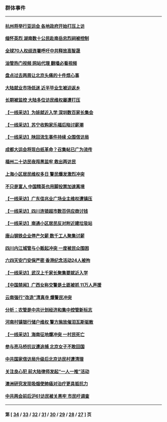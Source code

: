 ### 群体事件
---
#### [杭州将举行亚运会 各地政府开始打压上访](../../pages/ncid279/n14059747.md?08300845) 
#### [缅怀英烈 湖南数十公民赴南岳忠烈祠被控制](../../pages/ncid279/n14055318.md?08300845) 
#### [全球70人权组连署呼吁中共释放高智晟](../../pages/ncid279/n14055054.md?08300845) 
#### [油管热门视频 网站代理 翻墙必看视频](http://138.2.39.72:81/youtube.html?epic-marker?08300845)
#### [盘点过去两周让北京头痛的十件烦心事](../../pages/ncid279/n14052654.md?08300845) 
#### [大陆就业市场低迷 近半毕业生被迫返乡](../../pages/ncid279/n14050945.md?08300845) 
#### [长期被监控 大陆多位访民维权屡遭打压](../../pages/ncid279/n14049331.md?08300845) 
#### [【一线采访】为娃就近入学 深圳数百家长集会](../../pages/ncid279/n14044246.md?08300845) 
#### [【一线采访】苏宁收购家乐福后陷讨薪潮](../../pages/ncid279/n14042224.md?08300845) 
#### [【一线采访】陕回流生事件持续 众围信访局](../../pages/ncid279/n14040242.md?08300845) 
#### [成都大运会将现白纸革命？召集帖已广为流传](../../pages/ncid279/n14033119.md?08300845) 
#### [福州二十访民夜闯黑监牢 救出两访民](../../pages/ncid279/n14031617.md?08300845) 
#### [上海小区居民维权多日 警民爆发激烈冲突](../../pages/ncid279/n14029221.md?08300845) 
#### [不只是富人 中国精英也用脚投票加速离境](../../pages/ncid279/n14029086.md?08300845) 
#### [【一线采访】广东佳兆业广场业主维权遭镇压](../../pages/ncid279/n14028175.md?08300845) 
#### [【一线采访】四川连锁超市数百供应商讨钱](../../pages/ncid279/n14025102.md?08300845) 
#### [【一线采访】南通小区居民反对附近建垃圾站](../../pages/ncid279/n14021690.md?08300845) 
#### [唐山钢铁企业停产欠薪 数千工人聚集讨薪](../../pages/ncid279/n14017404.md?08300845) 
#### [四川内江城管与小贩起冲突 一度被民众围困](../../pages/ncid279/n14015922.md?08300845) 
#### [六四天安门安保严密 香港纪念活动24人被拘](../../pages/ncid279/n14009800.md?08300845) 
#### [【一线采访】武汉上千家长聚集要就近入学](../../pages/ncid279/n14009497.md?08300845) 
#### [【中国禁闻】广西女称交警是土匪被抓 11万人声援](../../pages/ncid279/n14006869.md?08300845) 
#### [云南强行“改造”清真寺 爆警民冲突](../../pages/ncid279/n14005561.md?08300845) 
#### [分析：农管是中共计划经济和集中控管新标志](../../pages/ncid279/n14000665.md?08300845) 
#### [河南村镇银行储户维权 警方施放催泪瓦斯驱散](../../pages/ncid279/n13998750.md?08300845) 
#### [【一线采访】海南征地爆冲突 一村民死亡](../../pages/ncid279/n13989137.md?08300845) 
#### [参与亮马桥抗议遭追捕 北京女子不敢回国](../../pages/ncid279/n13985420.md?08300845) 
#### [中共国家信访局升级后北京访民村遭清理](../../pages/ncid279/n13984826.md?08300845) 
#### [关注良心犯 前大陆律师发起“一人一推”活动](../../pages/ncid279/n13980524.md?08300845) 
#### [澳洲研究发现吸烟使肺癌对治疗更具抵抗力](../../pages/ncid279/n13977762.md?08300845) 
#### [中共两会前后沪61访民被关黑牢 市民吁调查](../../pages/ncid279/n13976054.md?08300845) 

---
#### 第 [ [34](./34.md?08300845) / [33](./33.md?08300845) / [32](./32.md?08300845) / [31](./31.md?08300845) / [30](./30.md?08300845) / [29](./29.md?08300845) / [28](./28.md?08300845) / [27](./27.md?08300845) ] 页
